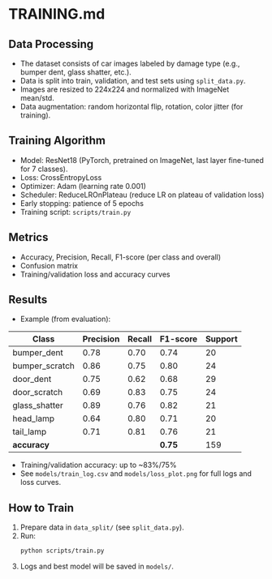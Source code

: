 # TRAINING.md

## Data Processing
- The dataset consists of car images labeled by damage type (e.g., bumper dent, glass shatter, etc.).
- Data is split into train, validation, and test sets using `split_data.py`.
- Images are resized to 224x224 and normalized with ImageNet mean/std.
- Data augmentation: random horizontal flip, rotation, color jitter (for training).

## Training Algorithm
- Model: ResNet18 (PyTorch, pretrained on ImageNet, last layer fine-tuned for 7 classes).
- Loss: CrossEntropyLoss
- Optimizer: Adam (learning rate 0.001)
- Scheduler: ReduceLROnPlateau (reduce LR on plateau of validation loss)
- Early stopping: patience of 5 epochs
- Training script: `scripts/train.py`

## Metrics
- Accuracy, Precision, Recall, F1-score (per class and overall)
- Confusion matrix
- Training/validation loss and accuracy curves

## Results
- Example (from evaluation):

| Class           | Precision | Recall | F1-score | Support |
|-----------------|-----------|--------|----------|---------|
| bumper_dent     | 0.78      | 0.70   | 0.74     | 20      |
| bumper_scratch  | 0.86      | 0.75   | 0.80     | 24      |
| door_dent       | 0.75      | 0.62   | 0.68     | 29      |
| door_scratch    | 0.69      | 0.83   | 0.75     | 24      |
| glass_shatter   | 0.89      | 0.76   | 0.82     | 21      |
| head_lamp       | 0.64      | 0.80   | 0.71     | 20      |
| tail_lamp       | 0.71      | 0.81   | 0.76     | 21      |
| **accuracy**    |           |        | **0.75** | 159     |

- Training/validation accuracy: up to ~83%/75%
- See `models/train_log.csv` and `models/loss_plot.png` for full logs and loss curves.

## How to Train
1. Prepare data in `data_split/` (see `split_data.py`).
2. Run:
   ```bash
   python scripts/train.py
   ```
3. Logs and best model will be saved in `models/`.

